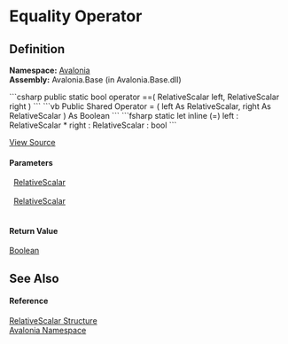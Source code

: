 # Equality Operator




## Definition
**Namespace:** <a href="N_Avalonia">Avalonia</a>  
**Assembly:** Avalonia.Base (in Avalonia.Base.dll)

<Tabs groupId="api-code-preview">
<TabItem value="csharp" label="C#">
```csharp
public static bool operator ==(
	RelativeScalar left,
	RelativeScalar right
)
```
</TabItem>
<TabItem value="vb" label="VB">
```vb
Public Shared Operator = ( 
	left As RelativeScalar,
	right As RelativeScalar
) As Boolean
```
</TabItem>
<TabItem value="fsharp" label="F#">
```fsharp
static let inline (=)
        left : RelativeScalar * 
        right : RelativeScalar  : bool
```
</TabItem>
</Tabs>



<a href="https://github.com/AvaloniaUI/Avalonia/tree/master/src/Avalonia.Base/RelativeScalar.cs#L69" title="View the source code">View Source</a>



#### Parameters
<dl><dt>  <a href="T_Avalonia_RelativeScalar">RelativeScalar</a></dt><dd> </dd><dt>  <a href="T_Avalonia_RelativeScalar">RelativeScalar</a></dt><dd> </dd></dl>

#### Return Value
<a href="https://learn.microsoft.com/dotnet/api/system.boolean" target="_blank" rel="noopener noreferrer">Boolean</a>

## See Also


#### Reference
<a href="T_Avalonia_RelativeScalar">RelativeScalar Structure</a>  
<a href="N_Avalonia">Avalonia Namespace</a>  

